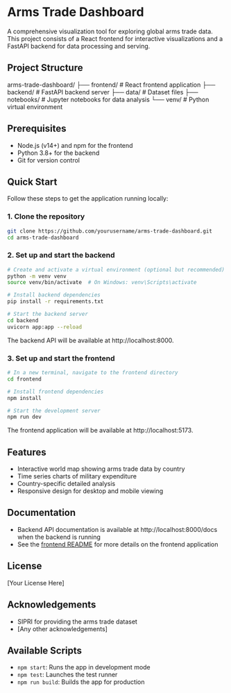 # Arms Trade Dashboard

A comprehensive visualization tool for exploring global arms trade data. This project consists of a React frontend for interactive visualizations and a FastAPI backend for data processing and serving.

## Project Structure

arms-trade-dashboard/
├── frontend/ # React frontend application
├── backend/ # FastAPI backend server
├── data/ # Dataset files
├── notebooks/ # Jupyter notebooks for data analysis
└── venv/ # Python virtual environment

## Prerequisites

- Node.js (v14+) and npm for the frontend
- Python 3.8+ for the backend
- Git for version control

## Quick Start

Follow these steps to get the application running locally:

### 1. Clone the repository

```bash
git clone https://github.com/yourusername/arms-trade-dashboard.git
cd arms-trade-dashboard
```

### 2. Set up and start the backend

```bash
# Create and activate a virtual environment (optional but recommended)
python -m venv venv
source venv/bin/activate  # On Windows: venv\Scripts\activate

# Install backend dependencies
pip install -r requirements.txt

# Start the backend server
cd backend
uvicorn app:app --reload
```

The backend API will be available at http://localhost:8000.

### 3. Set up and start the frontend

```bash
# In a new terminal, navigate to the frontend directory
cd frontend

# Install frontend dependencies
npm install

# Start the development server
npm run dev
```

The frontend application will be available at http://localhost:5173.

## Features

- Interactive world map showing arms trade data by country
- Time series charts of military expenditure
- Country-specific detailed analysis
- Responsive design for desktop and mobile viewing

## Documentation

- Backend API documentation is available at http://localhost:8000/docs when the backend is running
- See the [frontend README](./frontend/README.md) for more details on the frontend application

## License

[Your License Here]

## Acknowledgements

- SIPRI for providing the arms trade dataset
- [Any other acknowledgements]

## Available Scripts

- `npm start`: Runs the app in development mode
- `npm test`: Launches the test runner
- `npm run build`: Builds the app for production
